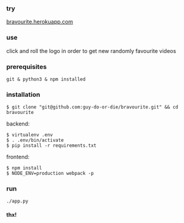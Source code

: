 ### try ###

[bravourite.herokuapp.com](http://bravourite.herokuapp.com "bravourite")


### use ###

click and roll the logo in order to get new randomly favourite videos


### prerequisites ###

`git & python3 & npm installed`


### installation ###

```
$ git clone "git@github.com:guy-do-or-die/bravourite.git" && cd bravourite
```

backend:

```
$ virtualenv .env
$ . .env/bin/activate
$ pip install -r requirements.txt
```

frontend:

```
$ npm install
$ NODE_ENV=production webpack -p
```


### run ###

`./app.py`


#### thx! ####
